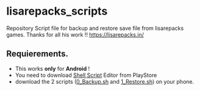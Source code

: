 # lisarepacks_scripts
Repository Script file for backup and restore save file from lisarepacks games.
Thanks for all his work !! 
https://lisarepacks.in/

## Requierements.
- This works __only__ for **Android** ! 
- You need to download [Shell Script](https://play.google.com/store/apps/details?id=com.qamar.editor.shellscript&hl=en_US) Editor from PlayStore
- download the 2 scripts ([0_Backup.sh](https://github.com/kayoo123/lisarepacks_scripts/raw/master/0_Backup.sh) and [1_Restore.sh](https://github.com/kayoo123/lisarepacks_scripts/raw/master/1_Restore.sh)) on your phone.
